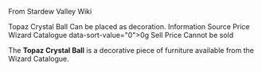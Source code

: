 From Stardew Valley Wiki

Topaz Crystal Ball Can be placed as decoration. Information Source Price Wizard Catalogue data-sort-value="0"&gt;0g Sell Price Cannot be sold

The **Topaz Crystal Ball** is a decorative piece of furniture available from the Wizard Catalogue.